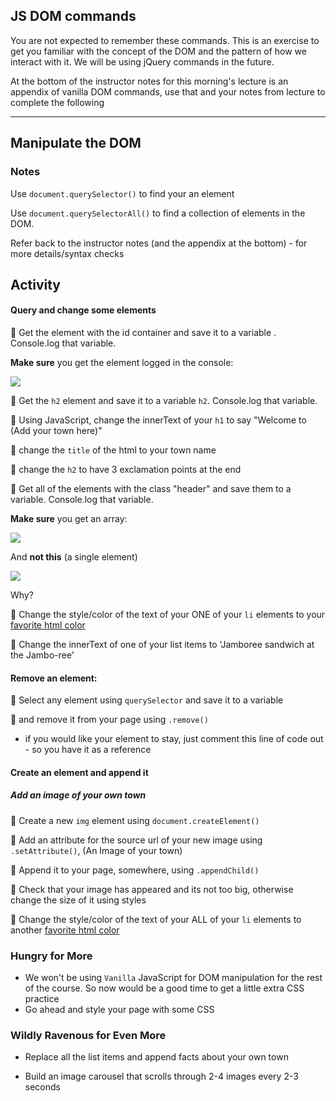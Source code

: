 ## JS DOM commands

You are not expected to remember these commands. This is an exercise to get you familiar with the concept of the DOM and the pattern of how we interact with it. We will be using jQuery commands in the future.

At the bottom of the instructor notes for this morning's lecture is an appendix of vanilla DOM commands, use that and your notes from lecture to complete the following

<hr>

## Manipulate the DOM

### Notes

Use `document.querySelector()` to find your an element

Use `document.querySelectorAll()` to find a collection of elements in the DOM.

Refer back to the instructor notes (and the appendix at the bottom) - for more details/syntax checks

## Activity
#### Query and change some elements

&#x1F535;  Get the element with the id container and save it to a variable . Console.log that variable.

**Make sure** you get the element logged in the console:

![](https://i.imgur.com/1ocG4tc.png)


&#x1F535;  Get the `h2` element  and save it to a variable `h2`. Console.log that variable.

&#x1F535;  Using JavaScript, change the innerText of your `h1` to say "Welcome to (Add your town here)"

&#x1F535;  change the `title` of the html to your town name

&#x1F535;  change the `h2` to have 3 exclamation points at the end

&#x1F535;  Get all of the elements with the class "header" and save them to a variable. Console.log that variable.

**Make sure** you get an array:

![](https://i.imgur.com/Ahh8J0C.png)

And **not this** (a single element)

![](https://i.imgur.com/2YLSvzd.png)



Why?

&#x1F535;  Change the style/color of the text of your ONE of your `li` elements to your [favorite html color](https://htmlcolorcodes.com/color-names/)

&#x1F535;  Change the innerText of one of your list items to 'Jamboree sandwich at the Jambo-ree'

#### Remove an element:

&#x1F535; Select any element using `querySelector` and save it to a variable

&#x1F535; and remove it from your page using `.remove()`

- if you would like your element to stay, just comment this line of code out - so you have it as a reference

#### Create an element and append it

##### Add an image of your own town

&#x1F535; Create a new `img` element using `document.createElement()`

&#x1F535; Add an attribute for the source url of your new image using `.setAttribute()`, (An Image of your town)

&#x1F535; Append it to your page, somewhere, using `.appendChild()`

&#x1F535; Check that your image has appeared and its not too big, otherwise change the size of it using styles

&#x1F535; Change the style/color of the text of your ALL of your `li` elements to another [favorite html color](https://htmlcolorcodes.com/color-names/)  

### Hungry for More

- We won't be using `Vanilla` JavaScript for DOM manipulation for the rest of the course. So now would be a good time to get a little extra CSS practice
- Go ahead and style your page with some CSS

### Wildly Ravenous for Even More
- Replace all the list items and append facts about your own town

- Build an image carousel that scrolls through 2-4 images every 2-3 seconds




